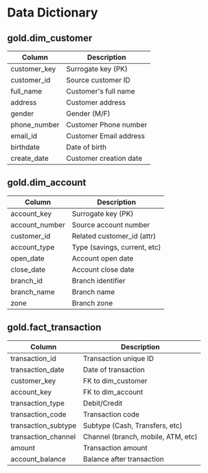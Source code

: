 # Data Dictionary

## gold.dim_customer

| Column        | Description                    |
|---------------|-------------------------------|
| customer_key  | Surrogate key (PK)            |
| customer_id   | Source customer ID            |
| full_name     | Customer's full name          |
| address       | Customer address              |
| gender        | Gender (M/F)                  |
| phone_number  | Customer Phone number         |
| email_id      | Customer Email address        |
| birthdate     | Date of birth                 |
| create_date   | Customer creation date        |

## gold.dim_account

| Column         | Description                   |
|----------------|------------------------------|
| account_key    | Surrogate key (PK)           |
| account_number | Source account number        |
| customer_id    | Related customer_id (attr)   |
| account_type   | Type (savings, current, etc) |
| open_date      | Account open date            |
| close_date     | Account close date           |
| branch_id      | Branch identifier            |
| branch_name    | Branch name                  |
| zone           | Branch zone                  |

## gold.fact_transaction

| Column               | Description                           |
|----------------------|---------------------------------------|
| transaction_id       | Transaction unique ID                 |
| transaction_date     | Date of transaction                   |
| customer_key         | FK to dim_customer                    |
| account_key          | FK to dim_account                     |
| transaction_type     | Debit/Credit                          |
| transaction_code     | Transaction code                      |
| transaction_subtype  | Subtype (Cash, Transfers, etc)        |
| transaction_channel  | Channel (branch, mobile, ATM, etc)    |
| amount               | Transaction amount                    |
| account_balance      | Balance after transaction             |
